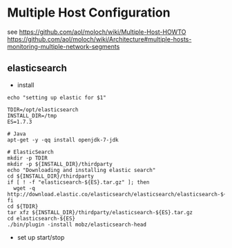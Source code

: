 # Multiple Host Configuration

see https://github.com/aol/moloch/wiki/Multiple-Host-HOWTO
https://github.com/aol/moloch/wiki/Architecture#multiple-hosts-monitoring-multiple-network-segments


## elasticsearch

 * install
```
echo "setting up elastic for $1"

TDIR=/opt/elasticsearch
INSTALL_DIR=/tmp
ES=1.7.3

# Java
apt-get -y -qq install openjdk-7-jdk

# ElasticSearch
mkdir -p TDIR
mkdir -p ${INSTALL_DIR}/thirdparty
echo "Downloading and installing elastic search"
cd ${INSTALL_DIR}/thirdparty
if [ ! -f "elasticsearch-${ES}.tar.gz" ]; then
  wget -q http://download.elastic.co/elasticsearch/elasticsearch/elasticsearch-${ES}.tar.gz
fi
cd ${TDIR}
tar xfz ${INSTALL_DIR}/thirdparty/elasticsearch-${ES}.tar.gz
cd elasticsearch-${ES}
./bin/plugin -install mobz/elasticsearch-head

```

 * set up start/stop

 ```

 ```
